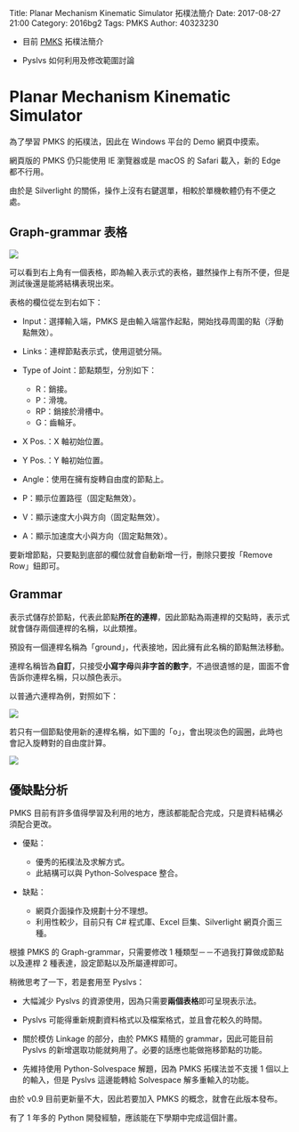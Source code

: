 Title: Planar Mechanism Kinematic Simulator 拓樸法簡介
Date: 2017-08-27 21:00
Category: 2016bg2
Tags: PMKS
Author: 40323230

+ 目前 [PMKS] 拓樸法簡介

+ Pyslvs 如何利用及修改範圍討論

[PMKS]: http://designengrlab.github.io/PMKS/pmks.html

<!-- PELICAN_END_SUMMARY -->

Planar Mechanism Kinematic Simulator
===

為了學習 PMKS 的拓樸法，因此在 Windows 平台的 Demo 網頁中摸索。

網頁版的 PMKS 仍只能使用 IE 瀏覽器或是 macOS 的 Safari 載入，新的 Edge 都不行用。

由於是 Silverlight 的關係，操作上沒有右鍵選單，相較於單機軟體仍有不便之處。

Graph-grammar 表格
---

![](https://raw.githubusercontent.com/coursemdetw/project_site_files/gh-pages/files/pyslvs/17_08_27_01.png)

可以看到右上角有一個表格，即為輸入表示式的表格，雖然操作上有所不便，但是測試後還是能將結構表現出來。

表格的欄位從左到右如下：

+ Input：選擇輸入端，PMKS 是由輸入端當作起點，開始找尋周圍的點（浮動點無效）。

+ Links：連桿節點表示式，使用逗號分隔。

+ Type of Joint：節點類型，分別如下：

    * R：銷接。
    * P：滑塊。
    * RP：銷接於滑槽中。
    * G：齒輪牙。

+ X Pos.：X 軸初始位置。

+ Y Pos.：Y 軸初始位置。

+ Angle：使用在擁有旋轉自由度的節點上。

+ P：顯示位置路徑（固定點無效）。

+ V：顯示速度大小與方向（固定點無效）。

+ A：顯示加速度大小與方向（固定點無效）。

要新增節點，只要點到底部的欄位就會自動新增一行，刪除只要按「Remove Row」鈕即可。

Grammar
---

表示式儲存於節點，代表此節點**所在的連桿**，因此節點為兩連桿的交點時，表示式就會儲存兩個連桿的名稱，以此類推。

預設有一個連桿名稱為「ground」，代表接地，因此擁有此名稱的節點無法移動。

連桿名稱皆為**自訂**，只接受**小寫字母**與**非字首的數字**，不過很遺憾的是，圖面不會告訴你連桿名稱，只以顏色表示。

以普通六連桿為例，對照如下：

![](https://raw.githubusercontent.com/coursemdetw/project_site_files/gh-pages/files/pyslvs/17_08_27_02.png)

若只有一個節點使用新的連桿名稱，如下圖的「o」，會出現淡色的圓圈，此時也會記入旋轉對的自由度計算。

![](https://raw.githubusercontent.com/coursemdetw/project_site_files/gh-pages/files/pyslvs/17_08_27_03.png)

優缺點分析
---

PMKS 目前有許多值得學習及利用的地方，應該都能配合完成，只是資料結構必須配合更改。

+ 優點：

    * 優秀的拓樸法及求解方式。
    * 此結構可以與 Python-Solvespace 整合。

+ 缺點：

    * 網頁介面操作及規劃十分不理想。
    * 利用性較少，目前只有 C# 程式庫、Excel 巨集、Silverlight 網頁介面三種。

根據 PMKS 的 Graph-grammar，只需要修改 1 種類型－－不過我打算做成節點以及連桿 2 種表達，設定節點以及所屬連桿即可。

稍微思考了一下，若是套用至 Pyslvs：

+ 大幅減少 Pyslvs 的資源使用，因為只需要**兩個表格**即可呈現表示法。

+ Pyslvs 可能得重新規劃資料格式以及檔案格式，並且會花較久的時間。

+ 關於模仿 Linkage 的部分，由於 PMKS 精簡的 grammar，因此可能目前 Pyslvs 的新增選取功能就夠用了。必要的話應也能做拖移節點的功能。

+ 先維持使用 Python-Solvespace 解題，因為 PMKS 拓樸法並不支援 1 個以上的輸入，但是 Pyslvs 這邊能轉給 Solvespace 解多重輸入的功能。

由於 v0.9 目前更新量不大，因此若要加入 PMKS 的概念，就會在此版本發布。

有了 1 年多的 Python 開發經驗，應該能在下學期中完成這個計畫。